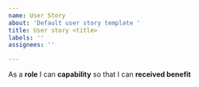 ```yaml
---
name: User Story
about: 'Default user story template '
title: User story <title>
labels: ''
assignees: ''

---
```


As a **role** I can **capability** so that I can **received benefit**
